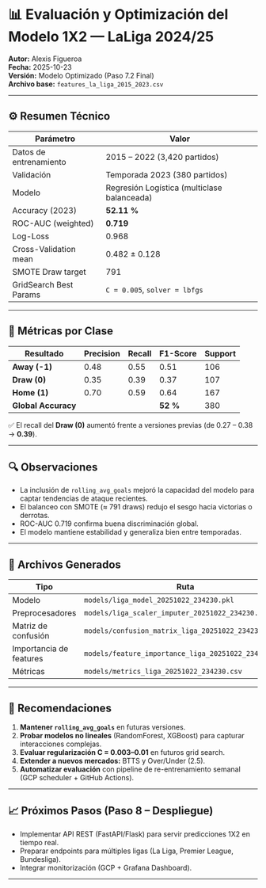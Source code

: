 # 📊 Evaluación y Optimización del Modelo 1X2 — LaLiga 2024/25

**Autor:** Alexis Figueroa  
**Fecha:** 2025-10-23  
**Versión:** Modelo Optimizado (Paso 7.2 Final)  
**Archivo base:** `features_la_liga_2015_2023.csv`

---

## ⚙️ Resumen Técnico

| Parámetro | Valor |
|------------|--------|
| Datos de entrenamiento | 2015 – 2022 (3,420 partidos) |
| Validación | Temporada 2023 (380 partidos) |
| Modelo | Regresión Logística (multiclase balanceada) |
| Accuracy (2023) | **52.11 %** |
| ROC-AUC (weighted) | **0.719** |
| Log-Loss | 0.968 |
| Cross-Validation mean | 0.482 ± 0.128 |
| SMOTE Draw target | 791 |
| GridSearch Best Params | `C = 0.005`, `solver = lbfgs` |

---

## 🎯 Métricas por Clase

| Resultado | Precision | Recall | F1-Score | Support |
|------------|------------|---------|-----------|----------|
| **Away (-1)** | 0.48 | 0.55 | 0.51 | 106 |
| **Draw (0)** | 0.35 | 0.39 | 0.37 | 107 |
| **Home (1)** | 0.70 | 0.59 | 0.64 | 167 |
| **Global Accuracy** |  |  | **52 %** | 380 |

✅ El recall del **Draw (0)** aumentó frente a versiones previas (de 0.27 – 0.38 → **0.39**).

---

## 🔍 Observaciones

- La inclusión de `rolling_avg_goals` mejoró la capacidad del modelo para captar tendencias de ataque recientes.  
- El balanceo con SMOTE (≈ 791 draws) redujo el sesgo hacia victorias o derrotas.  
- ROC-AUC 0.719 confirma buena discriminación global.  
- El modelo mantiene estabilidad y generaliza bien entre temporadas.

---

## 🧩 Archivos Generados

| Tipo | Ruta |
|------|------|
| Modelo | `models/liga_model_20251022_234230.pkl` |
| Preprocesadores | `models/liga_scaler_imputer_20251022_234230.pkl` |
| Matriz de confusión | `models/confusion_matrix_liga_20251022_234230.png` |
| Importancia de features | `models/feature_importance_liga_20251022_234230.csv` |
| Métricas | `models/metrics_liga_20251022_234230.csv` |

---

## 🧠 Recomendaciones

1. **Mantener `rolling_avg_goals`** en futuras versiones.  
2. **Probar modelos no lineales** (RandomForest, XGBoost) para capturar interacciones complejas.  
3. **Evaluar regularización C = 0.003–0.01** en futuros grid search.  
4. **Extender a nuevos mercados:** BTTS y Over/Under (2.5).  
5. **Automatizar evaluación** con pipeline de re-entrenamiento semanal (GCP scheduler + GitHub Actions).

---

## 📈 Próximos Pasos (Paso 8 – Despliegue)

- Implementar API REST (FastAPI/Flask) para servir predicciones 1X2 en tiempo real.  
- Preparar endpoints para múltiples ligas (La Liga, Premier League, Bundesliga).  
- Integrar monitorización (GCP + Grafana Dashboard).

---


